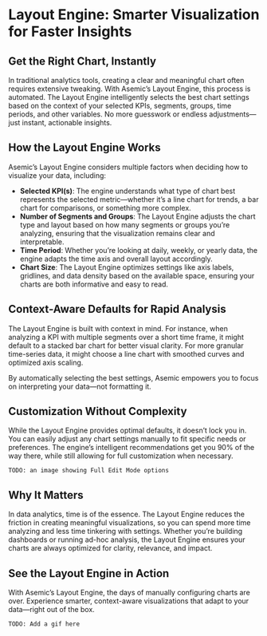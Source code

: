 # Layout Engine: Smarter Visualization for Faster Insights
## Get the Right Chart, Instantly

In traditional analytics tools, creating a clear and meaningful chart often requires extensive tweaking. With Asemic’s Layout Engine, this process is automated. The Layout Engine intelligently selects the best chart settings based on the context of your selected KPIs, segments, groups, time periods, and other variables. No more guesswork or endless adjustments—just instant, actionable insights.

## How the Layout Engine Works

Asemic’s Layout Engine considers multiple factors when deciding how to visualize your data, including:

- __Selected KPI(s)__: The engine understands what type of chart best represents the selected metric—whether it’s a line chart for trends, a bar chart for comparisons, or something more complex.
- __Number of Segments and Groups__: The Layout Engine adjusts the chart type and layout based on how many segments or groups you’re analyzing, ensuring that the visualization remains clear and interpretable.
- __Time Period__: Whether you’re looking at daily, weekly, or yearly data, the engine adapts the time axis and overall layout accordingly.
- __Chart Size__: The Layout Engine optimizes settings like axis labels, gridlines, and data density based on the available space, ensuring your charts are both informative and easy to read.

## Context-Aware Defaults for Rapid Analysis

The Layout Engine is built with context in mind. For instance, when analyzing a KPI with multiple segments over a short time frame, it might default to a stacked bar chart for better visual clarity. For more granular time-series data, it might choose a line chart with smoothed curves and optimized axis scaling.

By automatically selecting the best settings, Asemic empowers you to focus on interpreting your data—not formatting it.

## Customization Without Complexity

While the Layout Engine provides optimal defaults, it doesn’t lock you in. You can easily adjust any chart settings manually to fit specific needs or preferences. The engine’s intelligent recommendations get you 90% of the way there, while still allowing for full customization when necessary.

    TODO: an image showing Full Edit Mode options

## Why It Matters

In data analytics, time is of the essence. The Layout Engine reduces the friction in creating meaningful visualizations, so you can spend more time analyzing and less time tinkering with settings. Whether you’re building dashboards or running ad-hoc analysis, the Layout Engine ensures your charts are always optimized for clarity, relevance, and impact.

## See the Layout Engine in Action

With Asemic’s Layout Engine, the days of manually configuring charts are over. Experience smarter, context-aware visualizations that adapt to your data—right out of the box.

    TODO: Add a gif here


